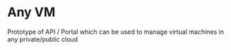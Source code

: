 # Any VM
Prototype of API / Portal which can be used to manage virtual machines in any private/public cloud
